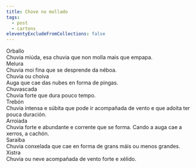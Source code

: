 ```yaml
---
title: Chove no mollado
tags:
  - post
  - cartons
eleventyExcludeFromCollections: false
---
```

<e-card color="1">
  <div>Orballo</div>
  <div>Chuvia miúda, esa chuvia que non molla mais que empapa.</div>
</e-card>

<e-card color="2">
  <div>Melura</div>
  <div>Chuvia moi fina que se desprende da néboa.</div>
</e-card>

<e-card color="3">
  <div>Chuvia ou choiva</div>
  <div>Auga que cae das nubes en forma de pingas.</div>
</e-card>

<e-card color="4">
  <div>Chuvascada</div>
  <div>Chuvia forte que dura pouco tempo.</div>
</e-card>

<e-card color="5">
  <div>Trebón</div>
  <div>Chuvia intensa e súbita que pode ir acompañada de vento e que adoita ter pouca duración.</div>
</e-card>

<e-card color="6">
  <div>Arroiada</div>
  <div>Chuvia forte e abundante e corrente que se forma. Cando a auga cae a xerros, a cachón.</div>
</e-card>

<e-card color="7">
  <div>Saraiba</div>
  <div>Chuvia conxelada que cae en forma de grans máis ou menos grandes.</div>
</e-card>

<e-card color="8">
  <div>Xistra</div>
  <div>Chuvia ou neve acompañada de vento forte e xélido.</div>
</e-card>